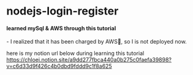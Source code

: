 # nodejs-login-register



<h4>learned mySql & AWS through this tutorial</h4>
- I realized that it has been charged by AWS🥲, so I is not deployed now.

here is my notion url below during learning this tutorial 
https://chloej.notion.site/a9dd277fbca440a0b275c0faefa39898?v=c6d33d9f426c4b0dbd9fddd9c1f8a625
